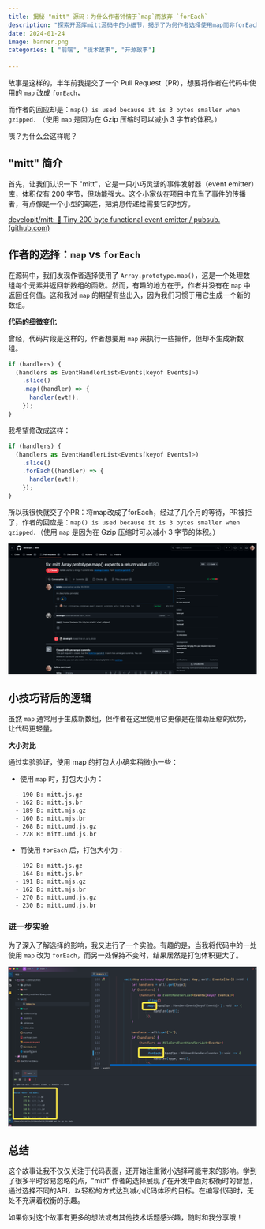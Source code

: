 ```yaml
---
title: 揭秘 "mitt" 源码：为什么作者钟情于`map`而放弃 `forEach`
description: "探索开源库mitt源码中的小细节，揭示了为何作者选择使用map而非forEach，原来是为了在gzip压缩时减少3字节体积，这个小故事展示了前端开发中体积优化的精益求精。"
date: 2024-01-24
image: banner.png
categories: [ "前端", "技术故事", "开源故事"]

---
```


故事是这样的，半年前我提交了一个 Pull Request（PR），想要将作者在代码中使用的 `map` 改成 `forEach`，

而作者的回应却是：`map() is used because it is 3 bytes smaller when gzipped.` （使用 `map` 是因为在 Gzip 压缩时可以减小 3 字节的体积。）

咦？为什么会这样呢？

## "mitt" 简介

首先，让我们认识一下 "mitt"，它是一只小巧灵活的事件发射器（event emitter）库，体积仅有 200 字节，但功能强大。这个小家伙在项目中充当了事件的传播者，有点像是一个小型的邮差，把消息传递给需要它的地方。

[developit/mitt: 🥊 Tiny 200 byte functional event emitter / pubsub. (github.com)](https://github.com/developit/mitt)

## 作者的选择：`map` vs `forEach`

在源码中，我们发现作者选择使用了 `Array.prototype.map()`，这是一个处理数组每个元素并返回新数组的函数。然而，有趣的地方在于，作者并没有在 `map` 中返回任何值。这和我对 `map` 的期望有些出入，因为我们习惯于用它生成一个新的数组。

**代码的细微变化**

曾经，代码片段是这样的，作者想要用 `map` 来执行一些操作，但却不生成新数组。

```js
if (handlers) {
  (handlers as EventHandlerList<Events[keyof Events]>)
    .slice()
    .map((handler) => {
      handler(evt!);
    });
}
```

我希望修改成这样：

```js
if (handlers) {
  (handlers as EventHandlerList<Events[keyof Events]>)
    .slice()
    .forEach((handler) => {
      handler(evt!);
    });
}
```

所以我很快就交了个PR：将map改成了forEach，经过了几个月的等待，PR被拒了，作者的回应是：`map() is used because it is 3 bytes smaller when gzipped.`（使用 `map` 是因为在 Gzip 压缩时可以减小 3 字节的体积。）

![pr](assets/pr.png)

## 小技巧背后的逻辑

虽然 `map` 通常用于生成新数组，但作者在这里使用它更像是在借助压缩的优势，让代码更轻量。

**大小对比**

通过实验验证，使用 map 的打包大小确实稍微小一些：

- 使用 `map` 时，打包大小为：
```
  - 190 B: mitt.js.gz
  - 162 B: mitt.js.br
  - 189 B: mitt.mjs.gz
  - 160 B: mitt.mjs.br
  - 268 B: mitt.umd.js.gz
  - 228 B: mitt.umd.js.br
```

- 而使用 `forEach` 后，打包大小为：
```
  - 192 B: mitt.js.gz
  - 164 B: mitt.js.br
  - 191 B: mitt.mjs.gz
  - 162 B: mitt.mjs.br
  - 270 B: mitt.umd.js.gz
  - 230 B: mitt.umd.js.br
```

### 进一步实验

为了深入了解选择的影响，我又进行了一个实验。有趣的是，当我将代码中的一处使用 `map` 改为 `forEach`，而另一处保持不变时，结果居然是打包体积更大了。

![experiment_results](assets/experiment_results.png)

## 总结

这个故事让我不仅仅关注于代码表面，还开始注重微小选择可能带来的影响。学到了很多平时容易忽略的点，"mitt" 作者的选择展现了在开发中面对权衡时的智慧，通过选择不同的API，以轻松的方式达到减小代码体积的目标。在编写代码时，无处不充满着权衡的乐趣。

如果你对这个故事有更多的想法或者其他技术话题感兴趣，随时和我分享哦！

